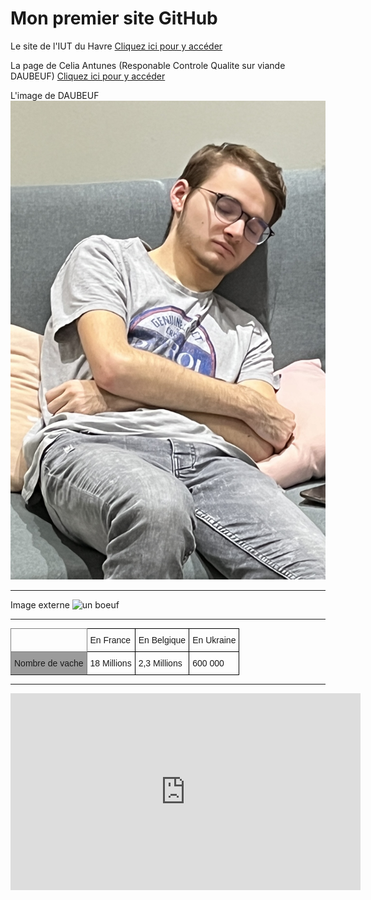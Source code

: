 # Mon premier site GitHub

Le site de l'IUT du Havre
[Cliquez ici pour y accéder](https://www-iut.univ-lehavre.fr)

La page de Celia Antunes (Responable Controle Qualite sur viande DAUBEUF)
[Cliquez ici pour y accéder](./celia.md)

L'image de DAUBEUF
<img src="./images/clemich.JPG" alt="Voici une image de clemich" title="Un pokémon sauvage est aparut"/>

***

Image externe 
<img src="https://st4.depositphotos.com/1830989/28374/i/450/depositphotos_283741610-stock-photo-cute-cow-portrait.jpg" alt="un boeuf" title="un boeuf">

*** 

<style type="text/css">
.tg  {border-collapse:collapse;border-spacing:0;}
.tg td{border-color:black;border-style:solid;border-width:1px;font-family:Arial, sans-serif;font-size:14px;
  overflow:hidden;padding:10px 5px;word-break:normal;}
.tg th{border-color:black;border-style:solid;border-width:1px;font-family:Arial, sans-serif;font-size:14px;
  font-weight:normal;overflow:hidden;padding:10px 5px;word-break:normal;}
.tg .tg-266k{background-color:#9b9b9b;border-color:inherit;text-align:left;vertical-align:top}
.tg .tg-0pky{border-color:inherit;text-align:left;vertical-align:top}
.tg .tg-0lax{text-align:left;vertical-align:top}
</style>
<table class="tg">
<thead>
  <tr>
	<th class="tg-0pky"></th>
	<th class="tg-0lax">En France</th>
	<th class="tg-0lax">En Belgique</th>
	<th class="tg-0lax">En Ukraine</th>
  </tr>
</thead>
<tbody>
  <tr>
	<td class="tg-266k">Nombre de vache</td>
	<td class="tg-0lax">18 Millions</td>
	<td class="tg-0lax">2,3 Millions</td>
	<td class="tg-0lax">600 000</td>
  </tr>
</tbody>
</table>

***

<iframe width="560" height="315" src="https://www.youtube.com/embed/b8HVQtIoBYU" title="YouTube video player" frameborder="0" allow="accelerometer; autoplay; clipboard-write; encrypted-media; gyroscope; picture-in-picture; web-share" allowfullscreen></iframe>